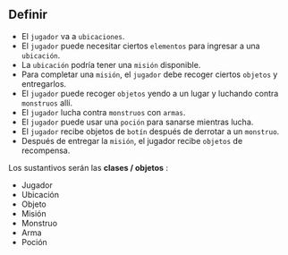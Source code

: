 ## Definir
* El `jugador` va a `ubicaciones`.
* El `jugador` puede necesitar ciertos `elementos` para ingresar a una `ubicación`.
* La `ubicación` podría tener una `misión` disponible.
* Para completar una `misión`, el `jugador` debe recoger ciertos `objetos` y entregarlos.
* El `jugador` puede recoger `objetos` yendo a un lugar y luchando contra `monstruos` allí.
* El `jugador` lucha contra `monstruos` con `armas`.
* El `jugador` puede usar una `poción` para sanarse mientras lucha.
* El `jugador` recibe objetos de `botín` después de derrotar a un `monstruo`.
* Después de entregar la `misión`, el jugador recibe `objetos` de recompensa.




Los sustantivos serán las **clases / objetos** :

* Jugador
* Ubicación
* Objeto
* Misión
* Monstruo
* Arma
* Poción
